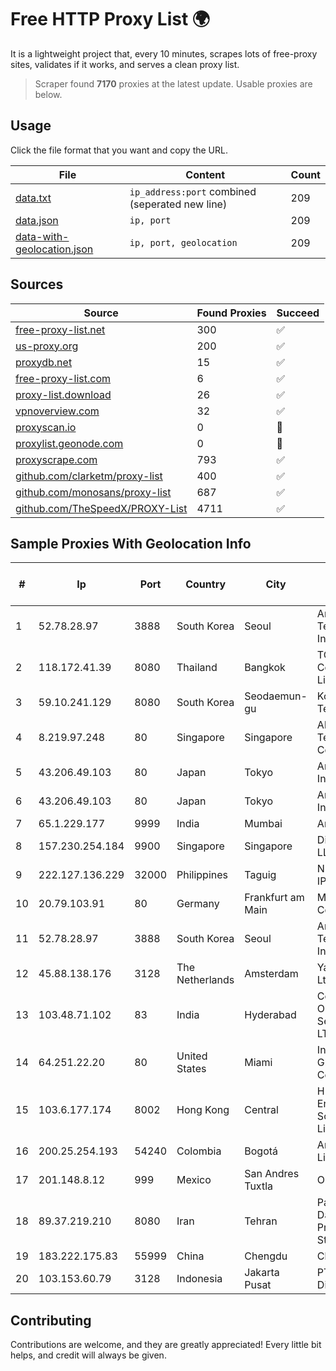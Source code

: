 
# Free HTTP Proxy List 🌍

It is a lightweight project that, every 10 minutes, scrapes lots of free-proxy sites, validates if it works, and serves a clean proxy list.


> Scraper found **7170** proxies at the latest update. Usable proxies are below.

## Usage

Click the file format that you want and copy the URL.


|File|Content|Count|
|----|-------|-----|
|[data.txt](https://raw.githubusercontent.com/themiralay/Proxy-List-World/master/data.txt)|`ip_address:port` combined (seperated new line)|209|
|[data.json](https://raw.githubusercontent.com/themiralay/Proxy-List-World/master/data.json)|`ip, port`|209|
|[data-with-geolocation.json](https://raw.githubusercontent.com/themiralay/Proxy-List-World/master/data-with-geolocation.json)|`ip, port, geolocation`|209|

## Sources

|Source|Found Proxies|Succeed|
|------|-------------|-------|
|[free-proxy-list.net](https://free-proxy-list.net)|300|✅|
|[us-proxy.org](https://www.us-proxy.org)|200|✅|
|[proxydb.net](http://proxydb.net)|15|✅|
|[free-proxy-list.com](https://free-proxy-list.com/?page=&port=&type%5B%5D=http&type%5B%5D=https&up_time=0&search=Search)|6|✅|
|[proxy-list.download](https://www.proxy-list.download/HTTP)|26|✅|
|[vpnoverview.com](https://vpnoverview.com/privacy/anonymous-browsing/free-proxy-servers)|32|✅|
|[proxyscan.io](https://www.proxyscan.io)|0|🚫|
|[proxylist.geonode.com](https://proxylist.geonode.com/api/proxy-list?limit=300&page=1&sort_by=lastChecked&sort_type=desc&protocols=http,https)|0|🚫|
|[proxyscrape.com](https://api.proxyscrape.com/v2/?request=displayproxies&protocol=http&timeout=10000&country=all&ssl=all&anonymity=all)|793|✅|
|[github.com/clarketm/proxy-list](https://raw.githubusercontent.com/clarketm/proxy-list/master/proxy-list-raw.txt)|400|✅|
|[github.com/monosans/proxy-list](https://raw.githubusercontent.com/monosans/proxy-list/main/proxies/http.txt)|687|✅|
|[github.com/TheSpeedX/PROXY-List](https://raw.githubusercontent.com/TheSpeedX/PROXY-List/master/http.txt)|4711|✅|


## Sample Proxies With Geolocation Info

|#|Ip|Port|Country|City|Internet Service Provider|
|-|--|----|-------|----|-------------------------|
|1|52.78.28.97|3888|South Korea|Seoul|Amazon Technologies Inc.|
|2|118.172.41.39|8080|Thailand|Bangkok|TOT Public Company Limited|
|3|59.10.241.129|8080|South Korea|Seodaemun-gu|Korea Telecom|
|4|8.219.97.248|80|Singapore|Singapore|Alibaba (US) Technology Co., Ltd.|
|5|43.206.49.103|80|Japan|Tokyo|Amazon.com, Inc.|
|6|43.206.49.103|80|Japan|Tokyo|Amazon.com, Inc.|
|7|65.1.229.177|9999|India|Mumbai|Amazon.com|
|8|157.230.254.184|9900|Singapore|Singapore|DigitalOcean, LLC|
|9|222.127.136.229|32000|Philippines|Taguig|NETWORK-IP|
|10|20.79.103.91|80|Germany|Frankfurt am Main|Microsoft Corporation|
|11|52.78.28.97|3888|South Korea|Seoul|Amazon Technologies Inc.|
|12|45.88.138.176|3128|The Netherlands|Amsterdam|Yaglom Labs Ltd|
|13|103.48.71.102|83|India|Hyderabad|Country Online Services PVT LTD|
|14|64.251.22.20|80|United States|Miami|Infolink Global Corporation|
|15|103.6.177.174|8002|Hong Kong|Central|HKBN Enterprise Solutions HK Limited|
|16|200.25.254.193|54240|Colombia|Bogotá|Andinet ON Line|
|17|201.148.8.12|999|Mexico|San Andres Tuxtla|Operbes|
|18|89.37.219.210|8080|Iran|Tehran|Parvaresh Dadeha Co. Private Joint Stock|
|19|183.222.175.83|55999|China|Chengdu|China Mobile|
|20|103.153.60.79|3128|Indonesia|Jakarta Pusat|PT Era Awan Digital|



## Contributing

Contributions are welcome, and they are greatly appreciated! Every
little bit helps, and credit will always be given.

